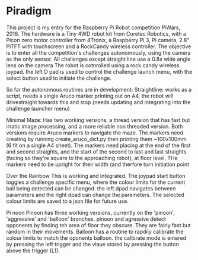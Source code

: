 # Piradigm
This project is my entry for the Raspberry Pi Robot competition PiWars, 
2018. The hardware is a Tiny 4WD robot kit from Coretec Robotics, with a 
Picon zero motor controller from 4Tronix, a Raspberry Pi 3, Pi camera, 
2.8" PiTFT with touchscreen and a RockCandy wireless controller. The 
objective is to enter all the competition's challenges autonomously, 
using the camera as the only sensor. All challenges except straight line use a 0.8x wide angle lens on the camera
The robot is cotnrolled using a rock candy wireless joypad. the left D pad is used to control the challenge launch menu, with the select button used to initiate the challenge.

So far the autonomous routines are in development:
Straightline: works as a script, needs a single Aruco marker printing out on A4, the robot will drivestraight towards this and stop (needs updating and integrating into the challenge launcher menu)

Minimal Maze: Has two working versions, a thread version that has fast but irratic image processing, and a more reliable non threaded version. Both versions require Aruco markers to navigate the maze. The markers need creating by running create_aruco_dict.py then printing them ~100x100mm (6 fit on a single A4 sheet). The markers need placing at the end of the first and second straights, and the start of the second to last and last straights (facing so they're square to the approaching robot), at floor level. THe markers need to be upright for their width (and therfore turn initiation point 

Over the Rainbow
This is working and integrated. The joypad start button toggles a challenge specific menu, where the colour limits for the current ball being detected can be changed. the left dpad navigates between parameters and the right dpad can change the paremeters. The selected colour limits are saved to a json file for future use.

Pi noon
Pinoon has three working versions, currently on the 'pinoon', 'aggressive' and 'balloon' branches. pinoon and agressive detect opponents by finding teh area of floor they obscure. They are fairly fast but random in their movements. Balloon has a routine to rapdily calibrate the colour limits to match the oponents balloon. the calibrate mode is entered by pressing the left trigger and the vlaue stored by pressing the button above the trigger (L1). 
